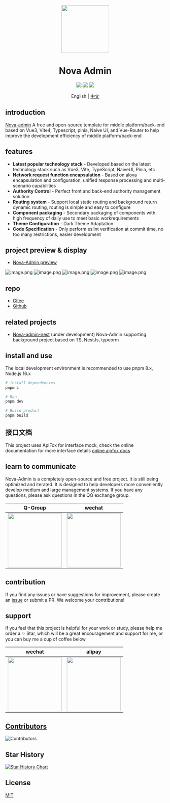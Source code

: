 <div align="center">
<img src="https://s2.loli.net/2023/10/27/WzQ4JLNV5epKh6X.png" style="width:150px"/>
    <h1>Nova Admin</h1>
</div>

<div align="center">
    <img src="https://img.shields.io/github/license/chansee97/nova-admin"/>
    <img src="https://img.shields.io/github/stars/chansee97/nova-admin"/>
    <img src="https://img.shields.io/github/forks/chansee97/nova-admin"/>
</div>

<div align='center'>

  English |  [中文](./README.zh-CN.md)
</div>

## introduction

[Nova-admin](https://github.com/chansee97/nova-admin) A free and open-source template for middle platform/back-end based on Vue3, Vite4, Typescript, pinia, Naive UI, and Vue-Router to help improve the development efficiency of middle platform/back-end

## features

- **Latest popular technology stack** - Developed based on the latest technology stack such as Vue3, Vite, TypeScript, NaiveUI, Pinia, etc
- **Network request function encapsulation** - Based on [alova](https://alova.js.org/) encapsulation and configuration, unified response processing and multi-scenario capabilities
- **Authority Control** - Perfect front and back-end authority management solution
- **Routing system** - Support local static routing and background return dynamic routing, routing is simple and easy to configure
- **Component packaging** - Secondary packaging of components with high frequency of daily use to meet basic workrequirements
- **Theme Configuration** - Dark Theme Adaptation
- **Code Specification** - Only perform eslint verification at commit time, no too many restrictions, easier development

## project preview & display

- [Nova-Admin preview](https://admin-nova.vercel.app/)

![image.png](https://s2.loli.net/2023/10/10/YATI4y9kNOFDr6i.png)
![image.png](https://s2.loli.net/2023/10/10/2D7o5hpdTVlOY3y.png)
![image.png](https://s2.loli.net/2023/10/10/tmRANIG7JkFUS9K.png)
![image.png](https://s2.loli.net/2023/10/10/cy8nrv1kSLpjCT9.png)
![image.png](https://s2.loli.net/2023/10/10/rACdG2fUI6oJN7H.png)

## repo

- [Gitee](https://gitee.com/chansee97/nova-admin)
- [Github](https://github.com/chansee97/nova-admin)

## related projects

- [Nova-admin-nest](https://github.com/chansee97/nove-admin-nest) (under development) Nova-Admin supporting background project based on TS, NestJs, typeorm

## install and use

The local development environment is recommended to use pnpm 8.x, Node.js 16.x

```bash
# install dependencies
pnpm i

# Run
pnpm dev

# Build product
pnpm build

```

## 接口文档

This project uses ApiFox for interface mock, check the online documentation for more interface details
[online aipfox docs](https://apifox.com/apidoc/shared-2b1abeb5-6e78-425e-a4ff-d7277ae83bf0)

## learn to communicate

Nova-Admin is a completely open-source and free project. It is still being optimized and iterated. It is designed to help developers more conveniently develop medium and large management systems. If you have any questions, please ask questions in the QQ exchange group.

| Q-Group | wechat |
| :--: |:--: |
| <img src="https://cdn.jsdelivr.net/gh/chansee97/static/nova-admin/q-group.png" width=170> | <img src="https://cdn.jsdelivr.net/gh/chansee97/static/wechat.png" width=170>|

## contribution

If you find any issues or have suggestions for improvement, please create an [issue](nova-admin/issues/new) or submit a PR. We welcome your contributions!

## support

If you feel that this project is helpful for your work or study, please help me order a ✨ Star, which will be a great encouragement and support for me, or you can buy me a cup of coffee below

| wechat | alipay |
| :--: |:--: |
| <img src="https://cdn.jsdelivr.net/gh/chansee97/static/sponsor-wechat.png" width=170> | <img src="https://cdn.jsdelivr.net/gh/chansee97/static/sponsor-alipay.png" width=170>|

## [Contributors](https://github.com/chansee97/nova-admin/graphs/contributors)

![Contributors](https://contrib.rocks/image?repo=chansee97/nova-admin)

## Star History

[![Star History Chart](https://api.star-history.com/svg?repos=chansee97/nova-admin&type=Date)](https://star-history.com/#chansee97/nova-admin&Date)

## License

[MIT](LICENSE)
